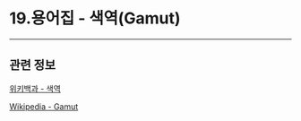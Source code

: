 # 19.용어집 - 색역(Gamut)

*** 

## 관련 정보

[위키백과 - 색역](https://ko.wikipedia.org/wiki/%EC%83%89%EC%97%AD)

[Wikipedia - Gamut](https://en.wikipedia.org/wiki/Gamut)

